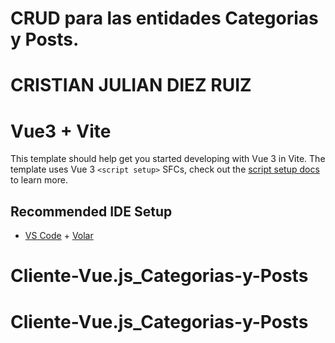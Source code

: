 # CRUD para las entidades Categorias y Posts.

# CRISTIAN JULIAN DIEZ RUIZ


# Vue3 + Vite

This template should help get you started developing with Vue 3 in Vite. The template uses Vue 3 `<script setup>` SFCs, check out the [script setup docs](https://v3.vuejs.org/api/sfc-script-setup.html#sfc-script-setup) to learn more.

## Recommended IDE Setup

- [VS Code](https://code.visualstudio.com/) + [Volar](https://marketplace.visualstudio.com/items?itemName=Vue.volar)
# Cliente-Vue.js_Categorias-y-Posts
# Cliente-Vue.js_Categorias-y-Posts

